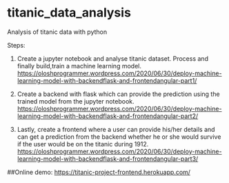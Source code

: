 # titanic_data_analysis
Analysis of titanic data with python



Steps:
  1. Create a jupyter notebook and analyse titanic dataset. Process and finally build,train a machine learning model.
  https://oloshprogrammer.wordpress.com/2020/06/30/deploy-machine-learning-model-with-backendflask-and-frontendangular-part1/
  
  2. Create a backend with flask which can provide the prediction using the trained model from the jupyter notebook.
  https://oloshprogrammer.wordpress.com/2020/06/30/deploy-machine-learning-model-with-backendflask-and-frontendangular-part2/

  3. Lastly, create a frontend where a user can provide his/her details and can get a prediction from the backend whether he or she would survive if the user would be on the titanic during 1912.
  https://oloshprogrammer.wordpress.com/2020/06/30/deploy-machine-learning-model-with-backendflask-and-frontendangular-part3/ 


##Online demo:
https://titanic-project-frontend.herokuapp.com/
